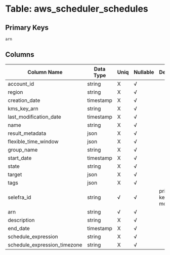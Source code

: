 # Table: aws_scheduler_schedules

## Primary Keys 

```
arn
```


## Columns 

|  Column Name   |  Data Type  | Uniq | Nullable | Description | 
|  ----  | ----  | ----  | ----  | ---- | 
| account_id | string | X | √ |  | 
| region | string | X | √ |  | 
| creation_date | timestamp | X | √ |  | 
| kms_key_arn | string | X | √ |  | 
| last_modification_date | timestamp | X | √ |  | 
| name | string | X | √ |  | 
| result_metadata | json | X | √ |  | 
| flexible_time_window | json | X | √ |  | 
| group_name | string | X | √ |  | 
| start_date | timestamp | X | √ |  | 
| state | string | X | √ |  | 
| target | json | X | √ |  | 
| tags | json | X | √ |  | 
| selefra_id | string | √ | √ | primary keys value md5 | 
| arn | string | √ | √ |  | 
| description | string | X | √ |  | 
| end_date | timestamp | X | √ |  | 
| schedule_expression | string | X | √ |  | 
| schedule_expression_timezone | string | X | √ |  | 


